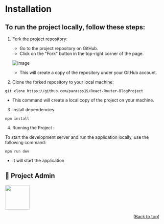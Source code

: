 # Installation

## To run the project locally, follow these steps:

1. Fork the project repository:

   - Go to the project repository on GitHub.
   - Click on the "Fork" button in the top-right corner of the page.

   ![image](https://github.com/Ayush-Tibrewal/Product_3D/assets/96817905/789dda31-5f38-4102-aca8-731d7f2f5f2f)

   - This will create a copy of the repository under your GitHub account.
  
2. Clone the forked repository to your local machine:

```
git clone https://github.com/parasss19/React-Router-BlogProject
```
 
  - This command will create a local copy of the project on your machine.

3. Install dependencies

```
npm install
```

4. Running the Project :

To start the development server and run the application locally, use the following command:

```
npm run dev
```

- It will start the application


## 🤠 Project Admin 

<a href="https://github.com/parasss19"> <img src="https://res.cloudinary.com/dxxeks4o5/image/upload/v1695653091/admin_bdga2f_yla8qm.png" height="80px"/></a>


<p align="right">(<a href="#top">Back to top</a>)</p>

